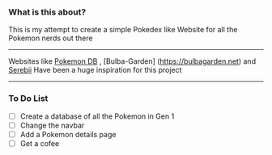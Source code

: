 ### What is this about?
This is my attempt to create a simple Pokedex like Website for all the Pokemon nerds out there
___
Websites like [Pokemon DB](https://pokemondb.net/) , [Bulba-Garden] (https://bulbagarden.net) and [Serebii](https://www.serebii.net/) Have been a huge inspiration for this project
___
### To Do List
- [ ] Create a database of all the Pokemon in Gen 1
- [ ] Change the navbar
- [ ] Add a Pokemon details page
- [ ] Get a cofee